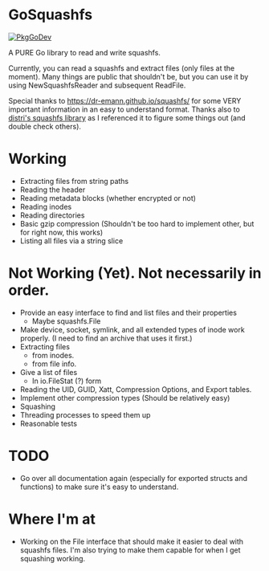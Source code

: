 # GoSquashfs

[![PkgGoDev](https://pkg.go.dev/badge/github.com/CalebQ42/GoSquashfs)](https://pkg.go.dev/github.com/CalebQ42/GoSquashfs)

A PURE Go library to read and write squashfs.

Currently, you can read a squashfs and extract files (only files at the moment). Many things are public that shouldn't be, but you can use it by using NewSquashfsReader and subsequent ReadFile.

Special thanks to https://dr-emann.github.io/squashfs/ for some VERY important information in an easy to understand format.
Thanks also to [distri's squashfs library](https://github.com/distr1/distri/tree/master/internal/squashfs) as I referenced it to figure some things out (and double check others).

# Working

* Extracting files from string paths
* Reading the header
* Reading metadata blocks (whether encrypted or not)
* Reading inodes
* Reading directories
* Basic gzip compression (Shouldn't be too hard to implement other, but for right now, this works)
* Listing all files via a string slice

# Not Working (Yet). Not necessarily in order.

* Provide an easy interface to find and list files and their properties
    * Maybe squashfs.File
* Make device, socket, symlink, and all extended types of inode work properly. (I need to find an archive that uses it first.)
* Extracting files
    * from inodes.
    * from file info.
* Give a list of files
    * In io.FileStat (?) form
* Reading the UID, GUID, Xatt, Compression Options, and Export tables.
* Implement other compression types (Should be relatively easy)
* Squashing
* Threading processes to speed them up
* Reasonable tests

# TODO

* Go over all documentation again (especially for exported structs and functions) to make sure it's easy to understand.

# Where I'm at

* Working on the File interface that should make it easier to deal with squashfs files. I'm also trying to make them capable for when I get squashing working.